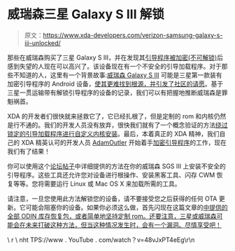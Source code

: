 # 威瑞森三星 Galaxy S III 解锁

> 原文：<https://www.xda-developers.com/verizon-samsung-galaxy-s-iii-unlocked/>

那些在威瑞森购买了三星 Galaxy S III，并在发现其[引导程序被加密(不可解锁)](http://www.xda-developers.com/android/what-is-unlocked-and-how-does-this-affect-verizons-sgs3/)后感到失望的人现在可以高兴了。该设备现在有一个不安全的引导加载程序。对于那些不知道的人，这里有一个背景故事:[威瑞森 Galaxy S III](http://forum.xda-developers.com/forumdisplay.php?f=1672) 可能是三星第一款装有加密引导程序的 Android 设备，[使其更难找到根源，并引发了社区的请愿](http://www.xda-developers.com/android/no-root-for-verizon-galaxy-s-iii-petition-started/)。基于三星一贯运输带有解锁引导程序的设备的记录，我们可以有把握地推断威瑞森是罪魁祸首。

XDA 的开发者们很快就来拯救它了，它已经扎根了，但是定制的 rom 和内核仍然是行不通的。我们的开发人员没有放弃，很快我们就有了一个概念验证的方法[绕过锁定的引导加载程序进行自定义内核安装](http://www.xda-developers.com/android/bypass-the-locked-bootloader-on-the-verizon-galaxy-s-iii/)。最后，本着真正的 XDA 精神，我们自己的 XDA 精英认可的开发人员 [AdamOutler](http://forum.xda-developers.com/member.php?u=3682533) 开始着手[加密引导程序](http://www.xda-developers.com/android/update-on-the-verizon-galaxy-s-iii-quest-for-unlocked-bootloader/)的工作，现在我们有了结果！

你可以使用这个[论坛帖子](http://forum.xda-developers.com/showpost.php?p=30274025&postcount=317)中详细提供的方法在你的威瑞森 SGS III 上安装不安全的引导程序。这些工具还允许您对设备进行根操作、安装黑客工具、闪存 CWM 恢复等等。您将需要运行 Linux 或 Mac OS X 来加载所需的工具。

请注意，一旦您使用此方法解锁您的设备，请不要接受您之后获得的任何 OTA 更新。它可能会阻塞你的设备。如果你必须这么做，首先闪现在这篇文章的[中提供的全部 ODIN 库存恢复包，或者简单地坚持定制 rom。还要注意，三星或威瑞森可能会在未来打破这种方法，但当这种情况发生时，会有一个漏洞。尽情享受吧！](http://forum.xda-developers.com/showpost.php?p=28687642&postcount=1)

\ r \ nht TPS://www . YouTube . com/watch？v=48vJxPT4eEg\r\n
